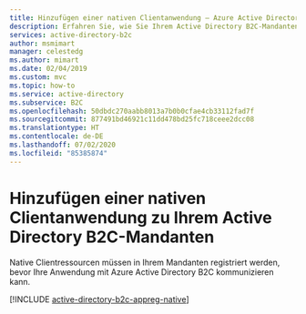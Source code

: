 ```yaml
---
title: Hinzufügen einer nativen Clientanwendung – Azure Active Directory B2C | Microsoft-Dokumentation
description: Erfahren Sie, wie Sie Ihrem Active Directory B2C-Mandanten eine native Clientanwendung hinzufügen.
services: active-directory-b2c
author: msmimart
manager: celestedg
ms.author: mimart
ms.date: 02/04/2019
ms.custom: mvc
ms.topic: how-to
ms.service: active-directory
ms.subservice: B2C
ms.openlocfilehash: 50dbdc270aabb8013a7b0b0cfae4cb33112fad7f
ms.sourcegitcommit: 877491bd46921c11dd478bd25fc718ceee2dcc08
ms.translationtype: HT
ms.contentlocale: de-DE
ms.lasthandoff: 07/02/2020
ms.locfileid: "85385874"
---
```

# <a name="add-a-native-client-application-to-your-azure-active-directory-b2c-tenant"></a>Hinzufügen einer nativen Clientanwendung zu Ihrem Active Directory B2C-Mandanten

Native Clientressourcen müssen in Ihrem Mandanten registriert werden, bevor Ihre Anwendung mit Azure Active Directory B2C kommunizieren kann.

[!INCLUDE [active-directory-b2c-appreg-native](../../includes/active-directory-b2c-appreg-native.md)]